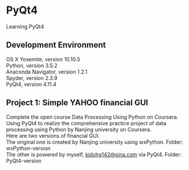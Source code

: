 # PyQt4
Learning PyQt4

## Development Environment
OS X Yosemite, version 10.10.5   
Python, version 3.5.2   
Anaconda Navigator, version 1.2.1   
Spyder, version 2.3.9   
PyQt4, version 4.11.4

## Project 1: Simple YAHOO financial GUI
Complete the open course Data Processing Using Python on Coursera.   
Using PyQt4 to realize the comprehensive practice project of data processing using Python by Nanjing university on Coursera.   
Here are two versions of financial GUI.   
The original one is created by Nanjing university using wxPython. Folder: wxPython-version   
The other is powered by myself, kidyhg142@sina.com via PyQt4. Folder: PyQt4-version   
